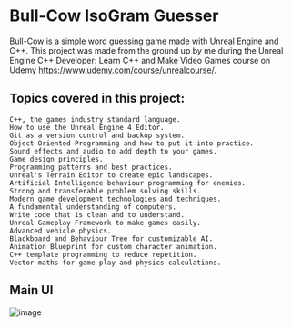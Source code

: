# Bull-Cow IsoGram Guesser

Bull-Cow is a simple word guessing game made with Unreal Engine and C++. This project was made from the ground up by me during the Unreal Engine C++ Developer: Learn C++ and Make Video Games course on Udemy https://www.udemy.com/course/unrealcourse/.

## Topics covered in this project:
    C++, the games industry standard language.
    How to use the Unreal Engine 4 Editor.
    Git as a version control and backup system.
    Object Oriented Programming and how to put it into practice.
    Sound effects and audio to add depth to your games.
    Game design principles.
    Programming patterns and best practices.
    Unreal's Terrain Editor to create epic landscapes.
    Artificial Intelligence behaviour programming for enemies.
    Strong and transferable problem solving skills.
    Modern game development technologies and techniques.
    A fundamental understanding of computers.
    Write code that is clean and to understand.
    Unreal Gameplay Framework to make games easily.
    Advanced vehicle physics.
    Blackboard and Behaviour Tree for customizable AI.
    Animation Blueprint for custom character animation.
    C++ template programming to reduce repetition.
    Vector maths for game play and physics calculations.

## Main UI
![image](https://user-images.githubusercontent.com/87696858/139235025-b2c0b0ce-fd21-4123-a859-862e12a3125b.png)

